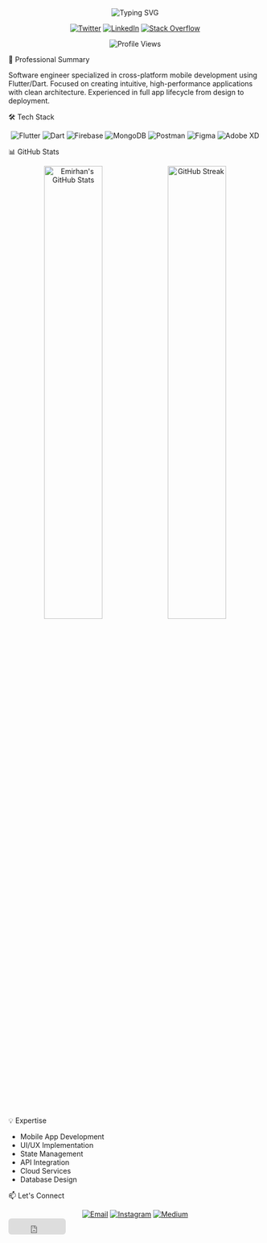 <!--<h1 align="center">Hi 👋, I'm Emirhan Zengin</h1>
<h3 align="center">Flutter Developer</h3>

<p align="left"> <img src="https://komarev.com/ghpvc/?username=emrhnzngn&label=Profile%20views&color=0e75b6&style=flat" alt="emrhnzngn" /> </p>

<h3 align="left">Connect with me:</h3>
<p align="left">
<a href="https://twitter.com/emrhnzngn" target="blank"><img align="center" src="https://raw.githubusercontent.com/rahuldkjain/github-profile-readme-generator/master/src/images/icons/Social/twitter.svg" alt="emrhnzngn" height="30" width="40" /></a>
<a href="https://linkedin.com/in/emrhnzngn" target="blank"><img align="center" src="https://raw.githubusercontent.com/rahuldkjain/github-profile-readme-generator/master/src/images/icons/Social/linked-in-alt.svg" alt="emrhnzngn" height="30" width="40" /></a>
<a href="https://stackoverflow.com/users/21919614/eze" target="blank"><img align="center" src="https://raw.githubusercontent.com/rahuldkjain/github-profile-readme-generator/master/src/images/icons/Social/stack-overflow.svg" alt="emrhnzngn" height="30" width="40" /></a>
<a href="https://fb.com/emrhnzngn" target="blank"><img align="center" src="https://raw.githubusercontent.com/rahuldkjain/github-profile-readme-generator/master/src/images/icons/Social/facebook.svg" alt="emrhnzngn" height="30" width="40" /></a>
<a href="https://instagram.com/emrhnzngn" target="blank"><img align="center" src="https://raw.githubusercontent.com/rahuldkjain/github-profile-readme-generator/master/src/images/icons/Social/instagram.svg" alt="emrhnzngn" height="30" width="40" /></a>
</p>

<h3 align="left">Languages and Tools:</h3>
<p align="left">
<a href="https://dart.dev" target="_blank" rel="noreferrer">
  <img src="https://www.vectorlogo.zone/logos/dartlang/dartlang-icon.svg" alt="dart" width="40" height="40"/></a>
<a href="https://flutter.dev" target="_blank" rel="noreferrer">
  <img src="https://www.vectorlogo.zone/logos/flutterio/flutterio-icon.svg" alt="flutter" width="40" height="40"/></a>
<a href="https://firebase.google.com/" target="_blank" rel="noreferrer">
  <img src="https://www.vectorlogo.zone/logos/firebase/firebase-icon.svg" alt="firebase" width="40" height="40"/></a>
<a href="https://www.mongodb.com/" target="_blank" rel="noreferrer">
  <img src="https://raw.githubusercontent.com/devicons/devicon/master/icons/mongodb/mongodb-original-wordmark.svg" alt="mongodb" width="40" height="40"/></a>
<a href="https://postman.com" target="_blank" rel="noreferrer">
  <img src="https://www.vectorlogo.zone/logos/getpostman/getpostman-icon.svg" alt="postman" width="40" height="40"/></a>
<a href="https://www.figma.com/" target="_blank" rel="noreferrer">
  <img src="https://www.vectorlogo.zone/logos/figma/figma-icon.svg" alt="figma" width="40" height="40"/></a>
<a href="https://www.adobe.com/products/xd.html" target="_blank" rel="noreferrer">
  <img src="https://helpx.adobe.com/content/dam/help/mnemonics/xd_app_RGB_2017.svg" alt="xd" width="40" height="40"/></a></p>!-->
  
  <div align="center">
  <img src="https://readme-typing-svg.herokuapp.com?font=Fira+Code&weight=500&size=30&pause=1000&color=0E75B6&center=true&vCenter=true&random=false&width=600&lines=Emirhan+Zengin;Flutter+Developer;Mobile+App+Specialist" alt="Typing SVG" />

  <p>
    <a href="https://twitter.com/emrhnzngn"><img src="https://img.shields.io/badge/Twitter-1DA1F2?style=for-the-badge&logo=twitter&logoColor=white" alt="Twitter" /></a>
    <a href="https://linkedin.com/in/emrhnzngn"><img src="https://img.shields.io/badge/LinkedIn-0077B5?style=for-the-badge&logo=linkedin&logoColor=white" alt="LinkedIn" /></a>
    <a href="https://stackoverflow.com/users/21919614/eze"><img src="https://img.shields.io/badge/Stack_Overflow-FE7A16?style=for-the-badge&logo=stack-overflow&logoColor=white" alt="Stack Overflow" /></a>
  </p>
  
  <img src="https://komarev.com/ghpvc/?username=emrhnzngn&style=for-the-badge&color=0e75b6" alt="Profile Views" />
</div>

💼 Professional Summary

Software engineer specialized in cross-platform mobile development using Flutter/Dart. Focused on creating intuitive, high-performance applications with clean architecture. Experienced in full app lifecycle from design to deployment.

🛠️ Tech Stack

<div align="center">
  <img src="https://img.shields.io/badge/Flutter-02569B?style=for-the-badge&logo=flutter&logoColor=white" alt="Flutter" />
  <img src="https://img.shields.io/badge/Dart-0175C2?style=for-the-badge&logo=dart&logoColor=white" alt="Dart" />
  <img src="https://img.shields.io/badge/Firebase-FFCA28?style=for-the-badge&logo=firebase&logoColor=black" alt="Firebase" />
  <img src="https://img.shields.io/badge/MongoDB-4EA94B?style=for-the-badge&logo=mongodb&logoColor=white" alt="MongoDB" />
  <img src="https://img.shields.io/badge/Postman-FF6C37?style=for-the-badge&logo=postman&logoColor=white" alt="Postman" />
  <img src="https://img.shields.io/badge/Figma-F24E1E?style=for-the-badge&logo=figma&logoColor=white" alt="Figma" />
  <img src="https://img.shields.io/badge/Adobe%20XD-470137?style=for-the-badge&logo=Adobe%20XD&logoColor=#FF61F6" alt="Adobe XD" />
</div>

📊 GitHub Stats

<div align="center">
  <img src="https://github-readme-stats.vercel.app/api?username=emrhnzngn&show_icons=true&theme=tokyonight&hide_border=true&count_private=true" width="48%" alt="Emirhan's GitHub Stats" />
  <img src="https://github-readme-streak-stats.herokuapp.com/?user=emrhnzngn&theme=tokyonight&hide_border=true" width="48%" alt="GitHub Streak" />
</div>

💡 Expertise

- Mobile App Development
- UI/UX Implementation
- State Management
- API Integration
- Cloud Services
- Database Design

📫 Let's Connect

<div align="center">
  <a href="mailto:emrhnzngn@gmail.com"><img src="https://img.shields.io/badge/Email-D14836?style=for-the-badge&logo=gmail&logoColor=white" alt="Email" /></a>
  <a href="https://instagram.com/emrhnzngn"><img src="https://img.shields.io/badge/Instagram-E4405F?style=for-the-badge&logo=instagram&logoColor=white" alt="Instagram" /></a>
  <a href="https://medium.com/@emrhnzngn"><img src="https://img.shields.io/badge/Medium-12100E?style=for-the-badge&logo=medium&logoColor=white" alt="Medium" /></a>
</div>
<div><iframe src="https://github.com/sponsors/emrhnzngn/button" title="Sponsor emrhnzngn" height="32" width="114" style="border: 0; border-radius: 6px;"></iframe></div>

